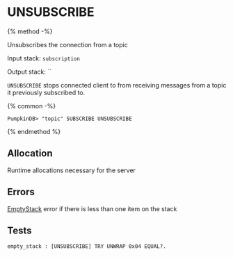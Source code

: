 # UNSUBSCRIBE

{% method -%}

Unsubscribes the connection from a topic

Input stack: `subscription`

Output stack: ``

`UNSUBSCRIBE` stops connected client to from receiving messages from a
topic it previously subscribed to.

{% common -%}

```
PumpkinDB> "topic" SUBSCRIBE UNSUBSCRIBE
```

{% endmethod %}

## Allocation

Runtime allocations necessary for the server  

## Errors

[EmptyStack](./errors/EmptyStack.md) error if there is less than one item on the stack

## Tests

```test
empty_stack : [UNSUBSCRIBE] TRY UNWRAP 0x04 EQUAL?.
```

